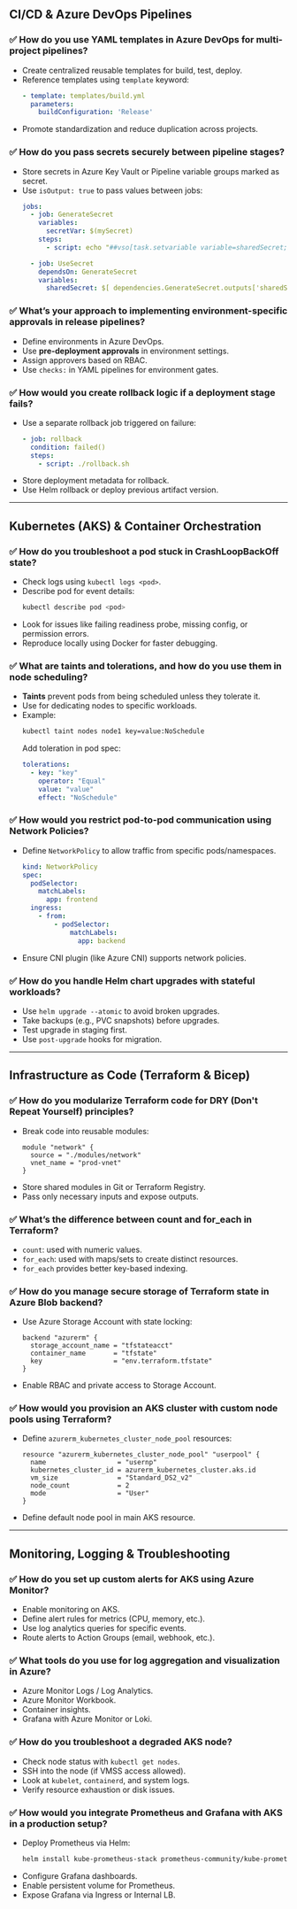 ## CI/CD & Azure DevOps Pipelines

### ✅ How do you use YAML templates in Azure DevOps for multi-project pipelines?

- Create centralized reusable templates for build, test, deploy.
- Reference templates using `template` keyword:
  ```yaml
  - template: templates/build.yml
    parameters:
      buildConfiguration: 'Release'
  ```
- Promote standardization and reduce duplication across projects.

### ✅ How do you pass secrets securely between pipeline stages?

- Store secrets in Azure Key Vault or Pipeline variable groups marked as secret.
- Use `isOutput: true` to pass values between jobs:
  ```yaml
  jobs:
    - job: GenerateSecret
      variables:
        secretVar: $(mySecret)
      steps:
        - script: echo "##vso[task.setvariable variable=sharedSecret;isOutput=true]$secretVar"

    - job: UseSecret
      dependsOn: GenerateSecret
      variables:
        sharedSecret: $[ dependencies.GenerateSecret.outputs['sharedSecret'] ]
  ```

### ✅ What’s your approach to implementing environment-specific approvals in release pipelines?

- Define environments in Azure DevOps.
- Use **pre-deployment approvals** in environment settings.
- Assign approvers based on RBAC.
- Use `checks:` in YAML pipelines for environment gates.

### ✅ How would you create rollback logic if a deployment stage fails?

- Use a separate rollback job triggered on failure:
  ```yaml
  - job: rollback
    condition: failed()
    steps:
      - script: ./rollback.sh
  ```
- Store deployment metadata for rollback.
- Use Helm rollback or deploy previous artifact version.

---

## Kubernetes (AKS) & Container Orchestration

### ✅ How do you troubleshoot a pod stuck in CrashLoopBackOff state?

- Check logs using `kubectl logs <pod>`.
- Describe pod for event details:
  ```bash
  kubectl describe pod <pod>
  ```
- Look for issues like failing readiness probe, missing config, or permission errors.
- Reproduce locally using Docker for faster debugging.

### ✅ What are taints and tolerations, and how do you use them in node scheduling?

- **Taints** prevent pods from being scheduled unless they tolerate it.
- Use for dedicating nodes to specific workloads.
- Example:
  ```bash
  kubectl taint nodes node1 key=value:NoSchedule
  ```
  Add toleration in pod spec:
  ```yaml
  tolerations:
    - key: "key"
      operator: "Equal"
      value: "value"
      effect: "NoSchedule"
  ```

### ✅ How would you restrict pod-to-pod communication using Network Policies?

- Define `NetworkPolicy` to allow traffic from specific pods/namespaces.
  ```yaml
  kind: NetworkPolicy
  spec:
    podSelector:
      matchLabels:
        app: frontend
    ingress:
      - from:
          - podSelector:
              matchLabels:
                app: backend
  ```
- Ensure CNI plugin (like Azure CNI) supports network policies.

### ✅ How do you handle Helm chart upgrades with stateful workloads?

- Use `helm upgrade --atomic` to avoid broken upgrades.
- Take backups (e.g., PVC snapshots) before upgrades.
- Test upgrade in staging first.
- Use `post-upgrade` hooks for migration.

---

## Infrastructure as Code (Terraform & Bicep)

### ✅ How do you modularize Terraform code for DRY (Don't Repeat Yourself) principles?

- Break code into reusable modules:
  ```hcl
  module "network" {
    source = "./modules/network"
    vnet_name = "prod-vnet"
  }
  ```
- Store shared modules in Git or Terraform Registry.
- Pass only necessary inputs and expose outputs.

### ✅ What’s the difference between count and for\_each in Terraform?

- `count`: used with numeric values.
- `for_each`: used with maps/sets to create distinct resources.
- `for_each` provides better key-based indexing.

### ✅ How do you manage secure storage of Terraform state in Azure Blob backend?

- Use Azure Storage Account with state locking:
  ```hcl
  backend "azurerm" {
    storage_account_name = "tfstateacct"
    container_name       = "tfstate"
    key                  = "env.terraform.tfstate"
  }
  ```
- Enable RBAC and private access to Storage Account.

### ✅ How would you provision an AKS cluster with custom node pools using Terraform?

- Define `azurerm_kubernetes_cluster_node_pool` resources:
  ```hcl
  resource "azurerm_kubernetes_cluster_node_pool" "userpool" {
    name                  = "usernp"
    kubernetes_cluster_id = azurerm_kubernetes_cluster.aks.id
    vm_size               = "Standard_DS2_v2"
    node_count            = 2
    mode                  = "User"
  }
  ```
- Define default node pool in main AKS resource.

---

## Monitoring, Logging & Troubleshooting

### ✅ How do you set up custom alerts for AKS using Azure Monitor?

- Enable monitoring on AKS.
- Define alert rules for metrics (CPU, memory, etc.).
- Use log analytics queries for specific events.
- Route alerts to Action Groups (email, webhook, etc.).

### ✅ What tools do you use for log aggregation and visualization in Azure?

- Azure Monitor Logs / Log Analytics.
- Azure Monitor Workbook.
- Container insights.
- Grafana with Azure Monitor or Loki.

### ✅ How do you troubleshoot a degraded AKS node?

- Check node status with `kubectl get nodes`.
- SSH into the node (if VMSS access allowed).
- Look at `kubelet`, `containerd`, and system logs.
- Verify resource exhaustion or disk issues.

### ✅ How would you integrate Prometheus and Grafana with AKS in a production setup?

- Deploy Prometheus via Helm:
  ```bash
  helm install kube-prometheus-stack prometheus-community/kube-prometheus-stack
  ```
- Configure Grafana dashboards.
- Enable persistent volume for Prometheus.
- Expose Grafana via Ingress or Internal LB.

